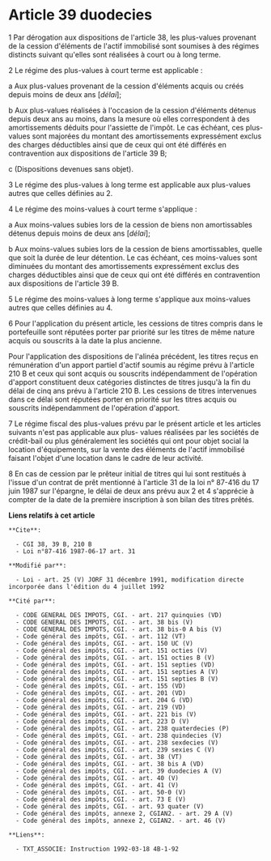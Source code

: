 # Article 39 duodecies

1  Par dérogation aux dispositions de l'article 38, les plus-values provenant de la cession d'éléments de l'actif immobilisé
sont soumises à des régimes distincts suivant qu'elles sont réalisées à court ou à long terme.

2  Le régime des plus-values à court terme est applicable :

a  Aux plus-values provenant de la cession d'éléments acquis ou créés depuis moins de deux ans [*délai*];

b  Aux plus-values réalisées à l'occasion de la cession d'éléments détenus depuis deux ans au moins, dans la mesure où elles
correspondent à des amortissements déduits pour l'assiette de l'impôt. Le cas échéant, ces plus-values sont majorées du
montant des amortissements expressément exclus des charges déductibles ainsi que de ceux qui ont été différés en
contravention aux dispositions de l'article 39 B;

c (Dispositions devenues sans objet).

3  Le régime des plus-values à long terme est applicable aux plus-values autres que celles définies au 2.

4  Le régime des moins-values à court terme s'applique :

a  Aux moins-values subies lors de la cession de biens non amortissables détenus depuis moins de deux ans [*délai*];

b  Aux moins-values subies lors de la cession de biens amortissables, quelle que soit la durée de leur détention. Le cas
échéant, ces moins-values sont diminuées du montant des amortissements expressément exclus des charges déductibles ainsi que
de ceux qui ont été différés en contravention aux dispositions de l'article 39 B.

5  Le régime des moins-values à long terme s'applique aux moins-values autres que celles définies au 4.

6  Pour l'application du présent article, les cessions de titres compris dans le portefeuille sont réputées porter par
priorité sur les titres de même nature acquis ou souscrits à la date la plus ancienne.

Pour l'application des dispositions de l'alinéa précédent, les titres reçus en rémunération d'un apport partiel d'actif
soumis au régime prévu à l'article 210 B et ceux qui sont acquis ou souscrits indépendamment de l'opération d'apport
constituent deux catégories distinctes de titres jusqu'à la fin du délai de cinq ans prévu à l'article 210 B. Les cessions de
titres intervenues dans ce délai sont réputées porter en priorité sur les titres acquis ou souscrits indépendamment de
l'opération d'apport.

7  Le régime fiscal des plus-values prévu par le présent article et les articles suivants n'est pas applicable aux plus-
values réalisées par les sociétés de crédit-bail ou plus généralement les sociétés qui ont pour objet social la location
d'équipements, sur la vente des éléments de l'actif immobilisé faisant l'objet d'une location dans le cadre de leur activité.

8  En cas de cession par le prêteur initial de titres qui lui sont restitués à l'issue d'un contrat de prêt mentionné à
l'article 31 de la loi n° 87-416 du 17 juin 1987 sur l'épargne, le délai de deux ans prévu aux 2 et 4 s'apprécie à compter de
la date de la première inscription à son bilan des titres prêtés.

**Liens relatifs à cet article**

	**Cite**:

	  - CGI 38, 39 B, 210 B
	  - Loi n°87-416 1987-06-17 art. 31

	**Modifié par**:

	  - Loi - art. 25 (V) JORF 31 décembre 1991, modification directe incorporée dans l'édition du 4 juillet 1992

	**Cité par**:

	  - CODE GENERAL DES IMPOTS, CGI. - art. 217 quinquies (VD)
	  - CODE GENERAL DES IMPOTS, CGI. - art. 38 bis (V)
	  - CODE GENERAL DES IMPOTS, CGI. - art. 38 bis-0 A bis (V)
	  - Code général des impôts, CGI. - art. 112 (VT)
	  - Code général des impôts, CGI. - art. 150 UC (V)
	  - Code général des impôts, CGI. - art. 151 octies (V)
	  - Code général des impôts, CGI. - art. 151 octies B (V)
	  - Code général des impôts, CGI. - art. 151 septies (VD)
	  - Code général des impôts, CGI. - art. 151 septies A (V)
	  - Code général des impôts, CGI. - art. 151 septies B (V)
	  - Code général des impôts, CGI. - art. 155 (VD)
	  - Code général des impôts, CGI. - art. 201 (VD)
	  - Code général des impôts, CGI. - art. 204 G (VD)
	  - Code général des impôts, CGI. - art. 219 (VD)
	  - Code général des impôts, CGI. - art. 221 bis (V)
	  - Code général des impôts, CGI. - art. 223 D (V)
	  - Code général des impôts, CGI. - art. 238 quaterdecies (P)
	  - Code général des impôts, CGI. - art. 238 quindecies (V)
	  - Code général des impôts, CGI. - art. 238 sexdecies (V)
	  - Code général des impôts, CGI. - art. 239 sexies C (V)
	  - Code général des impôts, CGI. - art. 38 (VT)
	  - Code général des impôts, CGI. - art. 38 bis A (VD)
	  - Code général des impôts, CGI. - art. 39 duodecies A (V)
	  - Code général des impôts, CGI. - art. 40 (V)
	  - Code général des impôts, CGI. - art. 41 (V)
	  - Code général des impôts, CGI. - art. 50-0 (V)
	  - Code général des impôts, CGI. - art. 73 E (V)
	  - Code général des impôts, CGI. - art. 93 quater (V)
	  - Code général des impôts, annexe 2, CGIAN2. - art. 29 A (V)
	  - Code général des impôts, annexe 2, CGIAN2. - art. 46 (V)

	**Liens**:

	  - TXT_ASSOCIE: Instruction 1992-03-18 4B-1-92
